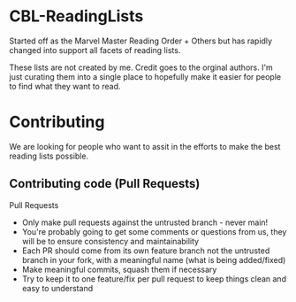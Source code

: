 # CBL-ReadingLists
Started off as the Marvel Master Reading Order + Others but has rapidly changed into support all facets of reading lists. 


These lists are not created by me. Credit goes to the orginal authors. I'm just curating them into a single place to hopefully make it easier for people to find what they want to read. 

# Contributing

We are looking for people who want to assit in the efforts to make the best reading lists possible.

## Contributing code (Pull Requests)

Pull Requests

- Only make pull requests against the untrusted branch - never main!
- You're probably going to get some comments or questions from us, they will be to ensure consistency and maintainability
- Each PR should come from its own feature branch not the untrusted branch in your fork, with a meaningful name (what is being added/fixed)
- Make meaningful commits, squash them if necessary
- Try to keep it to one feature/fix per pull request to keep things clean and easy to understand
